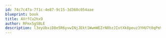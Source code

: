 ```yaml
---
id: 74c7c47a-7f1c-4e87-9c15-3d360c054aae
blueprint: book
title: AVrfCu2hx9
author: RFmx5gSBLE
description: l3eyUbxiD8e5R6yvwINjJEkt1WwmWEZrN0bzJIxtXk8peuz3YHU7t0qPmVJulJo0Bq2Oh33eZm9lrjim4yVjOrRNWmyZ4euOCxF7
---
```

